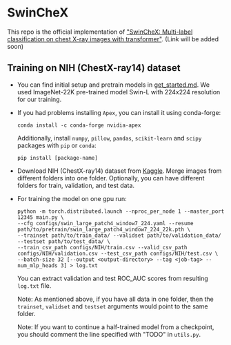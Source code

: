 # SwinCheX

This repo is the official implementation of ["SwinCheX: Multi-label classification on chest X-ray images with transformer"](). (Link will be added soon)


## Training on NIH (ChestX-ray14) dataset

- You can find initial setup and pretrain models in [get_started.md](get_started.md).
We used ImageNet-22K pre-trained model Swin-L with 224x224 resolution for our training.

- If you had problems installing `Apex`, you can install it using conda-forge:
  ```
  conda install -c conda-forge nvidia-apex
  ```

  Additionally, install `numpy`, `pillow`, `pandas`, `scikit-learn` and `scipy` packages with `pip` or `conda`:
  ```
  pip install [package-name]
  ```

- Download NIH (ChestX-ray14) dataset from [Kaggle](https://www.kaggle.com/nih-chest-xrays/data).
Merge images from different folders into one folder. Optionally, you can have different folders for train, validation, and test data.

- For training the model on one gpu run:
  ```
  python -m torch.distributed.launch --nproc_per_node 1 --master_port 12345 main.py \
  --cfg configs/swin_large_patch4_window7_224.yaml --resume path/to/pretrain/swin_large_patch4_window7_224_22k.pth \
  --trainset path/to/train_data/ --validset path/to/validation_data/ --testset path/to/test_data/ \
  --train_csv_path configs/NIH/train.csv --valid_csv_path configs/NIH/validation.csv --test_csv_path configs/NIH/test.csv \
  --batch-size 32 [--output <output-directory> --tag <job-tag> --num_mlp_heads 3] > log.txt
  ```

  You can extract validation and test ROC_AUC scores from resulting `log.txt` file.
  
  Note: As mentioned above, if you have all data in one folder, then the `trainset`, `validset` and `testset` arguments would point to the same folder.

  Note: If you want to continue a half-trained model from a checkpoint, you should comment the line specified with "TODO" in `utils.py`.
